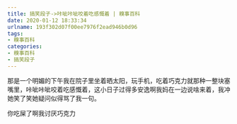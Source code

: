 ```yaml
---
title: 搞笑段子->咔呲咔呲咬着吃感慨着 | 糗事百科
date: 2020-01-12 18:33:34
urlname: 193f302d07f00ee7976f2ead946b0d96
tags: 
- 糗事百科
categories:
- 糗事百科
- 搞笑段子
---
```

那是一个明媚的下午我在院子里坐着晒太阳，玩手机，吃着巧克力就那种一整块塞嘴里，咔呲咔呲咬着吃感慨着，这小日子过得多安逸啊我妈在一边说啥来着，我冲她笑了笑她疑问似得骂了我一句。

你吃屎了啊我讨厌巧克力


